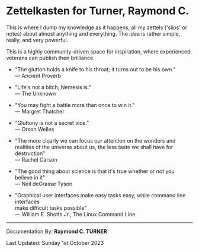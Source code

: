 # Zettelkasten for Turner, Raymond C.

This is where I dump my knowledge as it happens, all my zettels ('slips' or notes) about almost anything and everything. The idea is rather simple, really, and very powerful.

<!-- Everything is in docs or at https://rayct.github.io/zet. -->

This is a highly community-driven space for inspiration, where experienced veterans can publish their brilliance.


* "The glutton holds a knife to his throat; it turns out to be his own."\
― Ancient Proverb

* "Life's not a bitch; Nemesis is."\
― The Unknown

* "You may fight a battle more than once to win it."\
― Margret Thatcher

* "Gluttony is not a secret vice."\
― Orson Welles

* "The more clearly we can focus our attention on the wonders and realities of the universe about us, the less taste we shall have for destruction"\
― Rachel Carson

* "The good thing about science is that it's true whether or not you believe in it"\
― Neil deGrasse Tyson

* "Graphical user interfaces make easy tasks easy, while command line interfaces\
make difficult tasks possible"\
― William E. Shotts Jr., The Linux Command Line


---

Documentation By: **Raymond C. TURNER**

Last Updated: Sunday 1st October 2023